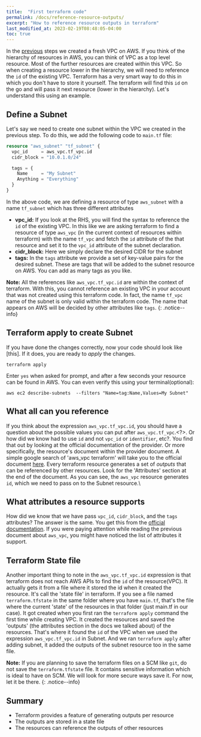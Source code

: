 ```yaml
---
title:  "First terraform code"
permalink: /docs/reference-resource-outputs/
excerpt: "How to reference resource outputs in terraform"
last_modified_at: 2023-02-19T08:48:05-04:00
toc: true
---
```


In the [previous](/docs/first-terraform-code) steps we created a fresh VPC on AWS. If you think of the hierarchy of resources in AWS, you can think of VPC as a top level resource. Most of the further resources are created within this VPC. So when creating a resource lower in the hierarchy, we will need to reference the `id` of the existing VPC. Terraform has a very smart way to do this in which you don't have to store it yourself. The terraform will find this `id` on the go and will pass it next resource (lower in the hierarchy). Let's understand this using an example.

## Define a Subnet
Let's say we need to create one subnet within the VPC we created in the previous step. To do this, we add the following code to `main.tf` file:
```terraform
resource "aws_subnet" "tf_subnet" {
  vpc_id     = aws_vpc.tf_vpc.id
  cidr_block = "10.0.1.0/24"

  tags = {
    Name     = "My Subnet"
    Anything = "Everything"
  }
}
```
In the above code, we are defining a resource of type `aws_subnet` with a name `tf_subnet` which has three different attributes
- **vpc_id:** If you look at the RHS, you will find the syntax to reference the `id` of the existing VPC. In this like we are asking terraform to find a resource of type `aws_vpc` (in the current context of resources within terraform) with the name `tf_vpc` and fetch the `id` attribute of the that resource and set it to the `vpc_id` attribute of the subnet declaration.
- **cidr_block:** Here we simply declare the desired CIDR for the subnet
- **tags:** In the `tags` attribute we provide a set of key-value pairs for the desired subnet. These are tags that will be added to the subnet resource on AWS. You can add as many tags as you like.

**Note:** All the references like `aws_vpc.tf_vpc.id` are within the context of terraform. With this, you cannot reference an existing VPC in your account that was not created using this terraform code. In fact, the name `tf_vpc` name of the subnet is only valid within the terraform code. The name that appears on AWS will be decided by other attributes like `tags`.
{: .notice--info}

## Terraform apply to create Subnet
If you have done the changes correctly, now your code should look like [this].
If it does, you are ready to *apply* the changes.
```shell
terraform apply
```
Enter `yes` when asked for prompt, and after a few seconds your resource can be found in AWS. You can even verify this using your terminal(optional):
```shell
aws ec2 describe-subnets  --filters "Name=tag:Name,Values=My Subnet"
```

## What all can you reference
If you think about the expression `aws_vpc.tf_vpc.id`, you should have a question about the possible values you can put after `aws_vpc.tf_vpc`.<?>. Or how did we know had to use `id` and not `vpc_id` or `identifier`, etc?. You find that out by looking at the official documentation of the provider. Or more specifically, the resource's document within the provider document. A simple google search of 
'aws_vpc terraform' will take you to the official document [here](https://registry.terraform.io/providers/hashicorp/aws/latest/docs/resources/vpc#attributes-reference). Every terraform resource generates a set of *outputs* that can be referenced by other resources. Look for the 'Attributes' section at the end of the document. As you can see, the `aws_vpc` resource generates `id`, which we need to pass on to the Subnet resource.\

## What attributes a resource supports
How did we know that we have pass `vpc_id`, `cidr_block`, and the `tags` attributes? The answer is the same. You get this from the [official documentation](https://registry.terraform.io/providers/hashicorp/aws/latest/docs/resources/subnet). If you were paying attention while reading the previous document about `aws_vpc`, you might have noticed the list of attributes it support.

## Terraform State file
Another important thing to note in the `aws_vpc.tf_vpc.id` expression is that terraform does not reach AWS APIs to find the `id` of the resource(VPC). It actually gets it from a file where it stored the id when it created the resource. It's call the 'state file' in terraform. If you see a file named `terraform.tfstate` in the same folder where you have `main.tf`, that's the file where the current 'state' of the resources in that folder (just main.tf in our case). It got created when you first ran the `terraform apply` command the first time while creating VPC. It created the resources and saved the 'outputs' (the attributes section in the docs we talked about) of the resources. That's where it found the `id` of the VPC when we used the expression `aws_vpc.tf_vpc.id` in Subnet. And we ran `terraform apply` after adding subnet, it added the outputs of the subnet resource too in the same file.

**Note:** If you are planning to save the terraform files on a SCM like `git`, do not save the `terraform.tfstate` file. It contains sensitive information which is ideal to have on SCM. We will look for more secure ways save it. For now, let it be there.
{: .notice--info}


## Summary
- Terraform provides a feature of generating outputs per resource
- The outputs are stored in a state file
- The resources can reference the outputs of other resources
